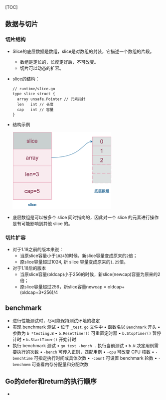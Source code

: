 [TOC]
## 数据与切片

### 切片结构



- Slice的底层数据是数组，slice是对数组的封装，它描述一个数组的片段。

  - 数组是定长的，长度定好后，不可改变。
  - 切片可以动态的扩容。

- slice的结构：

  ```
  // runtime/slice.go
  type slice struct {
  	array unsafe.Pointer // 元素指针
  	len   int // 长度 
  	cap   int // 容量
  }
  ```

- 结构示例

  <img src="assets/0.png" alt="切片数据结构" style="zoom:50%;" />

- 底层数组是可以被多个 slice 同时指向的，因此对一个 slice 的元素进行操作是有可能影响到其他 slice 的。



### 切片扩容

- 对于1.18之前的版本来说：
  - 当原slice容量小于`1024`的时候，新slice容量变成原来的`2`倍；
  - 原slice容量超过1024, 新 slice 容量变成原来的`1.25`倍。
- 对于1.18后的版本
  - 当原slice容量(oldcap)小于256的时候，新slice(newcap)容量为原来的2倍；
  - 原slice容量超过256，新slice容量newcap = oldcap+(oldcap+3*256)/4





## benchmark

- 进行性能测试时，尽可能保持测试环境的稳定
- 实现 benchmark 测试
  • 位于 `_test.go` 文件中
  • 函数名以 `Benchmark` 开头
  • 参数为 `b *testing.B`
  • `b.ResetTimer()` 可重置定时器
  • `b.StopTimer()` 暂停计时
  • `b.StartTimer()` 开始计时
- 执行 benchmark 测试
  • `go test -bench .` 执行当前测试
  • `b.N` 决定用例需要执行的次数
  • `-bench` 可传入正则，匹配用例
  • `-cpu` 可改变 CPU 核数
  • `-benchtime` 可指定执行时间或具体次数
  • `-count` 可设置 benchmark 轮数
  • `-benchmem` 可查看内存分配量和分配次数

## Go的defer和return的执行顺序

- 
























































